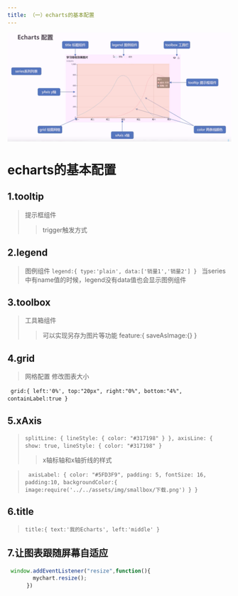 ```yaml
---
title: （一）echarts的基本配置
---
```

![avatar](/assets/img/配置.png)
# echarts的基本配置

## 1.tooltip
> 提示框组件
> >trigger触发方式

## 2.legend

> 图例组件
> `legend:{
          type:'plain',
          data:['销量1','销量2']
        }
        `
> 当series中有name值的时候，legend没有data值也会显示图例组件

## 3.toolbox

> 工具箱组件
> >可以实现另存为图片等功能
> >feature:{
> >   saveAsImage:{}
> > }

## 4.grid

> 网格配置
> 修改图表大小
> 
` grid:{
          left:'0%',
          top:"20px",
          right:"0%",
          bottom:"4%",
          containLabel:true
        }`

## 5.xAxis
> `splitLine: {
            lineStyle: {
              color: "#317198"
            }
          },
          axisLine: {
            show: true,
            lineStyle: {
              color: "#317198"
            }`
> > x轴标轴和x轴折线的样式

> ` axisLabel: {
            color: "#5FD3F9",
            padding: 5,
            fontSize: 16,
            padding:10,
            backgroundColor:{
              image:require('../../assets/img/smallbox/下载.png')
            }
          }`

## 6.title

> `title:{
          text:'我的Echarts',
          left:'middle'
        }`

## 7.让图表跟随屏幕自适应

```js
 window.addEventListener("resize",function(){
        mychart.resize();
      })
```